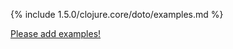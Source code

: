 {% include 1.5.0/clojure.core/doto/examples.md %}

[Please add examples!](https://github.com/arrdem/grimoire/edit/master/_includes/1.6.0/clojure.core/doto/examples.md)
